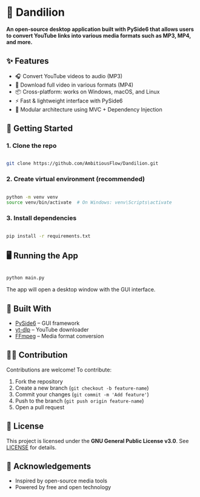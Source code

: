 # 🎵 Dandilion

**An open-source desktop application built with PySide6 that allows users to convert YouTube links into various media formats such as MP3, MP4, and more.**

## ✨ Features

- 🎧 Convert YouTube videos to audio (MP3)
- 🎥 Download full video in various formats (MP4)
- 📦 Cross-platform: works on Windows, macOS, and Linux
- ⚡ Fast & lightweight interface with PySide6
- 🧩 Modular architecture using MVC + Dependency Injection


## 🚀 Getting Started

### 1. Clone the repo

```bash

git clone https://github.com/AmbitiousFlow/Dandilion.git

````

### 2. Create virtual environment (recommended)

```bash

python -m venv venv
source venv/bin/activate  # On Windows: venv\Scripts\activate

```

### 3. Install dependencies

```bash

pip install -r requirements.txt

```

## 🖥️ Running the App

```bash

python main.py

```

The app will open a desktop window with the GUI interface.

## 🧰 Built With

* [PySide6](https://doc.qt.io/qtforpython/) – GUI framework
* [yt-dlp](https://github.com/yt-dlp/yt-dlp) – YouTube downloader
* [FFmpeg](https://ffmpeg.org/) – Media format conversion

## 🧑‍💻 Contribution

Contributions are welcome! To contribute:

1. Fork the repository
2. Create a new branch (`git checkout -b feature-name`)
3. Commit your changes (`git commit -m 'Add feature'`)
4. Push to the branch (`git push origin feature-name`)
5. Open a pull request

## 🪪 License

This project is licensed under the **GNU General Public License v3.0**.
See [LICENSE](LICENSE) for details.


## 🙌 Acknowledgements

* Inspired by open-source media tools
* Powered by free and open technology

